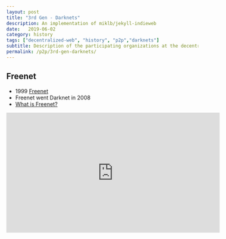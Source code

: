 ```yaml
---
layout: post
title: "3rd Gen - Darknets"
description: An implementation of miklb/jekyll-indieweb
date:   2019-06-02
category: history 
tags: ["decentralized-web", "history", "p2p","darknets"]
subtitle: Description of the participating organizations at the decentralized-web summit.
permalink: /p2p/3rd-gen-darknets/
---
```


## Freenet

* 1999 [Freenet](http://freenetproject.org/) 
* Freenet went Darknet in 2008
* [What is Freenet?](https://freenetproject.org/pages/about.html)

<iframe width="560" height="315" src="https://www.youtube-nocookie.com/embed/zu9gM3_gIfM" frameborder="0" allow="accelerometer; autoplay; encrypted-media; gyroscope; picture-in-picture" allowfullscreen></iframe>

<!--![](https://imgur.com/gIIbDh6.png)
[Introduction to Freenet](https://youtu.be/zu9gM3_gIfM)-->
